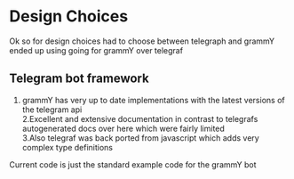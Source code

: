 # Design Choices
Ok so for design choices had to choose between telegraph and grammY ended up using going for grammY over telegraf 
## Telegram bot framework
1. grammY has very up to date implementations with the latest versions of the telegram api  <br>
2.Excellent and extensive documentation in contrast to telegrafs autogenerated docs over here which were fairly limited  <br>
3.Also telegraf was back ported from javascript which adds very complex type definitions <br>

Current code is just the standard example code for the grammY bot 